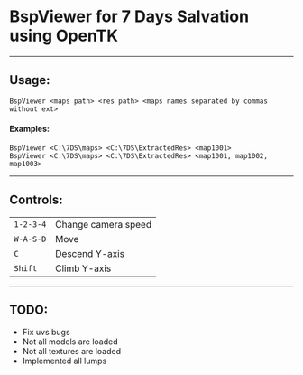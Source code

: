 # BspViewer for 7 Days Salvation using OpenTK
____
## Usage:
```BspViewer <maps path> <res path> <maps names separated by commas without ext>```
#### Examples:
```BspViewer <С:\7DS\maps> <C:\7DS\ExtractedRes> <map1001>```<br/>
```BspViewer <С:\7DS\maps> <C:\7DS\ExtractedRes> <map1001, map1002, map1003>```
____
## Controls:
|  |  |
| --- | --- |
| `1-2-3-4` | Change camera speed |
| `W-A-S-D` | Move |
| `C` | Descend Y-axis |
| `Shift` | Climb Y-axis |
____
## TODO:
* Fix uvs bugs
* Not all models are loaded
* Not all textures are loaded
* Implemented all lumps